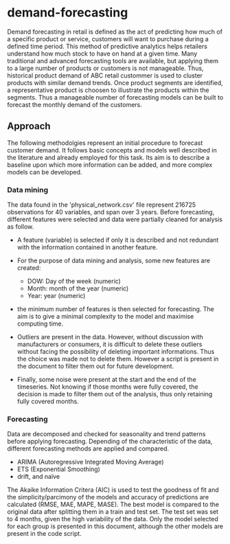 # demand-forecasting
Demand forecasting in retail is defined as the act of predicting how much of a 
specific product or service, customers will want to purchase during a defined time 
period. This method of predictive analytics helps retailers understand how much 
stock to have on hand at a given time. Many traditional and advanced forecasting 
tools are available, but applying them to a large number of products or customers 
is not manageable. Thus, historical product demand of ABC retail custommer is 
used to cluster products with similar demand trends. Once product segments are 
identified, a representative product is choosen to illustrate the products within 
the segments. Thus a manageable number of forecasting models can be built to forecast 
the monthly demand of the customers. 

## Approach

The following methodolgies represent an initial procedure to forecast customer demand.
It follows basic concepts and models well described in the literature and already 
employed for this task. Its aim is to describe a baseline upon which more information 
can be added, and more complex models can be developed.

### Data mining
The data found in the 'physical_network.csv' file represent 216725 observations for 40 variables, and
span over 3 years. Before forecasting, different features were selected and data were partially cleaned for analysis as follow.

* A feature (variable) is selected if only it is described and not redundant with the information contained in another feature. 
* For the purpose of data mining and analysis, some new features are created: 
  + DOW: Day of the week (numeric) 
  + Month: month of the year (numeric) 
  + Year: year (numeric)

* the minimum number of features is then selected for forecasting. The aim is to give a minimal complexity to the model and maximise computing time.
* Outliers are present in the data. However, without discussion with manufacturers or consumers, it is difficult to delete these outliers without facing the possibility of deleting important informations. Thus the choice was made not to delete them. However a script is present in the document to filter them out for future development.
* Finally, some noise were present at the start and the end of the timeseries. Not knowing if those months were fully covered, the decision is made to filter them out of the analysis, thus only retaining fully covered months. 

### Forecasting
Data are decomposed and checked for seasonality and trend patterns before applying forecasting. Depending of the characteristic of the data, different forecasting methods are applied and compared. 

* ARIMA (Autoregressive Integrated Moving Average) 
* ETS (Exponential Smoothing)  
* drift, and naïve 

The Akaike Information Critera (AIC) is used to test the goodness of fit and the 
simplicity/parcimony of the models and accuracy of predictions are calculated (RMSE, MAE, MAPE, MASE).
The best model is compared to the original data after splitting them in a train and test set. The test set was set to 4 months, given the high variability of the data. Only the model selected for each group is presented in this document, although the other models are present in the code script. 
